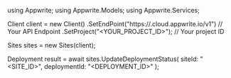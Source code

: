 using Appwrite;
using Appwrite.Models;
using Appwrite.Services;

Client client = new Client()
    .SetEndPoint("https://<REGION>.cloud.appwrite.io/v1") // Your API Endpoint
    .SetProject("<YOUR_PROJECT_ID>"); // Your project ID

Sites sites = new Sites(client);

Deployment result = await sites.UpdateDeploymentStatus(
    siteId: "<SITE_ID>",
    deploymentId: "<DEPLOYMENT_ID>"
);